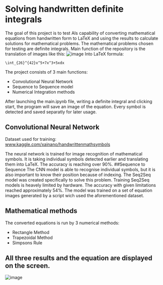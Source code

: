 # Solving handwritten definite integrals
The goal of this project is to test AIs capability of converting mathematical equations from handwritten form to LaTeX
and using the results to calculate solutions for mathematical problems. The mathematical problems chosen for testing are definite integrals.
Main function of the repository is the translation of images like this:
![image](https://user-images.githubusercontent.com/118485347/202576391-bba06888-e77d-47bf-af47-46cbfcb7ba6a.png)
Into LaTeX formula:
```
\int_{26}^{42}x^5+7x^3+5xdx
```
 The project consists of 3 main functions:
 + Convolutional Neural Network
 + Sequence to Sequence model
 + Numerical Integration methods
 
 After launching the main.ipynb file, writing a definite integral and clicking start, the program will save an image of the equation. Every symbol is detected and saved separatly for later usage.
 ## Convolutional Neural Network
 Dataset used for training:
 www.kaggle.com/xainano/handwrittenmathsymbols
 
 The neural network is trained for image recognition of mathematical symbols. It is taking individual symbols detected earlier and translating them into LaTeX. The accuracy is reaching over 90%.
 ##Sequence to Sequence
 The CNN model is able to recognise individual symbols, but it is also important to know their position because of indexing. The Seq2Seq model was created specifically to solve this problem. Training Seq2Seq models is heavely limited by hardware. The accuracy with given limitations reached approximately 54%.
 The model was trained on a set of equation images generated by a script wich used the aforementioned dataset.
## Mathematical methods
 The converted equations is run by 3 numerical methods:
 + Rectangle Method
 + Trapezoidal Method
 + Simpsons Rule
 
## All three results and the equation are displayed on the screen.
![image](https://user-images.githubusercontent.com/118485347/202584537-3431938c-1d69-464b-a4df-3f53132aa9de.png)

